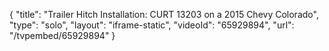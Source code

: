{
    "title": "Trailer Hitch Installation: CURT 13203 on a 2015 Chevy Colorado",
    "type": "solo",
    "layout": "iframe-static",
    "videoId": "65929894",
    "url": "\/tvpembed\/65929894"
}